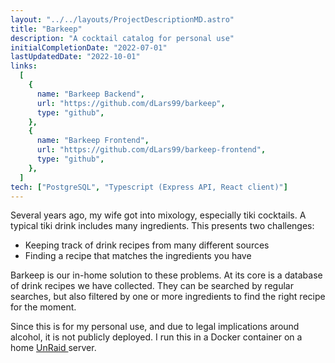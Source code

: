 ```yaml
---
layout: "../../layouts/ProjectDescriptionMD.astro"
title: "Barkeep"
description: "A cocktail catalog for personal use"
initialCompletionDate: "2022-07-01"
lastUpdatedDate: "2022-10-01"
links:
  [
    {
      name: "Barkeep Backend",
      url: "https://github.com/dLars99/barkeep",
      type: "github",
    },
    {
      name: "Barkeep Frontend",
      url: "https://github.com/dLars99/barkeep-frontend",
      type: "github",
    },
  ]
tech: ["PostgreSQL", "Typescript (Express API, React client)"]
---
```


Several years ago, my wife got into mixology, especially tiki cocktails. A
typical tiki drink includes many ingredients. This presents two
challenges:

- Keeping track of drink recipes from many different sources
- Finding a recipe that matches the ingredients you have

Barkeep is our in-home solution to these problems. At its core is a
database of drink recipes we have collected. They can be searched by
regular searches, but also filtered by one or more ingredients to find the
right recipe for the moment.

Since this is for my personal use, and due to legal implications around
alcohol, it is not publicly deployed. I run this in a Docker container on
a home
<a href="https://unraid.net" target="_blank">
UnRaid
</a>
server.

<!-- style link? -->
